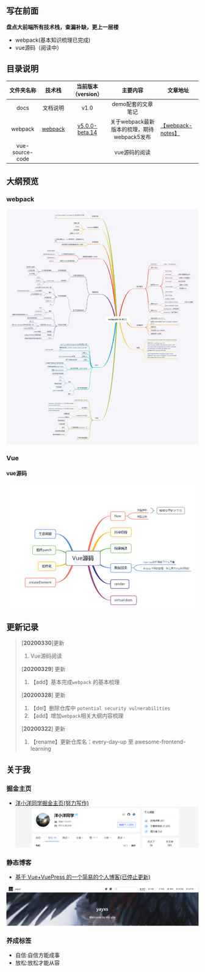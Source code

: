 ## 写在前面

**盘点大前端所有技术栈，查漏补缺，更上一层楼**

- webpack(基本知识梳理已完成)
- vue源码（阅读中）

## 目录说明

|   文件夹名称    |               技术栈               |                 当前版本（version）                  |                  主要内容                   | 文章地址                                                     |
| :-------------: | :--------------------------------: | :--------------------------------------------------: | :-----------------------------------------: | ------------------------------------------------------------ |
|      docs       |              文档说明              |                         v1.0                         |             demo配套的文章笔记              |                                                              |
|     webpack     | [webpack](https://webpack.js.org/) | [v5.0.0-beta.14](https://github.com/webpack/webpack) | 关于webpack最新版本的梳理，期待webpack5发布 | [【webpack-notes】](https://github.com/yayxs/awesome-frontend-learning/blob/master/docs/webpack.md) |
| vue-source-code |                                    |                                                      |                vue源码的阅读                |                                                              |

## 大纲预览

### webpack

![webpack v4.42.1.png](https://raw.githubusercontent.com/yayxs/Pics/master/webpack%20v4.42.1.png)

### Vue

#### vue源码
![20200331230536](https://raw.githubusercontent.com/yayxs/Pics/master/img/20200331230536.png)


## 更新记录

> [**20200330**]更新
>
> 1. Vue源码阅读
>
> [**20200329**] 更新
>
> 1.  【add】基本完成`webpack` 的基本梳理
>
> [**20200328**] 更新
>
> 1.  【del】删除仓库中 `potential security vulnerabilities`
> 2.  【add】增加`webpack`相关大纲内容梳理
>
> [**20200322**] 更新
>
> 1.  【rename】更新仓库名：every-day-up 至 awesome-frontend-learning

## 关于我

### 掘金主页

- [洋小洋同学掘金主页(努力写作)](https://juejin.im/user/5cf00b7c6fb9a07eba2c226f/posts)
  ![20200328002004.png](https://raw.githubusercontent.com/yayxs/Pics/master/img/20200328002004.png)

### 静态博客

- [基于 Vue+VuePress 的一个简易的个人博客(已停止更新)](https://yayxs.github.io/)

![20200328001619.png](https://raw.githubusercontent.com/yayxs/Pics/master/img/20200328001619.png)

### 养成标签

- 自信:自信方能成事
- 放松:放松才能从容
